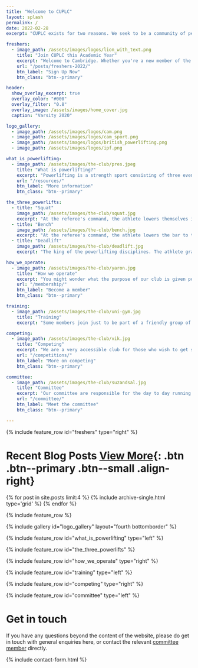 ```yaml
---
title: "Welcome to CUPLC"
layout: splash
permalink: /
date: 2022-02-28
excerpt: "CUPLC exists for two reasons. We seek to be a community of people sharing a love of lifting. Our members comprise experienced international powerlifters holding national records to novice lifters just starting out on their strength journeys. We encourage and facilitate members competing in the sport of powerlifting wherever possible, including against Oxford at our annual Varsity match."

freshers:
  - image_path: /assets/images/logos/lion_with_text.png
    title: "Join CUPLC this Academic Year"
    excerpt: "Welcome to Cambridge. Whether you're a new member of the university or returning, there is no better time to join the university's strongest club and take your strength to the next level. Read more about our fresher's events and sign up to our mailing list or full club membership at the link below."
    url: "/posts/freshers-2022/"
    btn_label: "Sign Up Now"
    btn_class: "btn--primary"

header:
  show_overlay_excerpt: true
  overlay_color: "#000"
  overlay_filter: "0.8"
  overlay_image: /assets/images/home_cover.jpg
  caption: "Varsity 2020"

logo_gallery:
  - image_path: /assets/images/logos/cam.png
  - image_path: /assets/images/logos/cam_sport.png
  - image_path: /assets/images/logos/british_powerlifting.png
  - image_path: /assets/images/logos/ipf.png

what_is_powerlifting:
  - image_path: /assets/images/the-club/pres.jpeg
    title: "What is powerlifting?"
    excerpt: "Powerlifting is a strength sport consisting of three events: the squat, the bench press and the deadlift, descriptions of which may be found below. The lifter gets three attempts at a 1 rep max for each lift. Your best successful attempts are summed, giving you a total. This total is what one seeks to optimise, given a certain weight class. "
    url: "/resources/"
    btn_label: "More information"
    btn_class: "btn--primary"

the_three_powerlifts:
  - title: "Squat"
    image_path: /assets/images/the-club/squat.jpg
    excerpt: "At the referee's command, the athlete lowers themselves into a squatting position with the hips slightly below parallel position. The athlete then returns to a standing position."
  - title: "Bench"
    image_path: /assets/images/the-club/bench.jpg
    excerpt: "At the referee's command, the athlete lowers the bar to the chest, holding it motionless until the referee gives the press command. The athlete then pushes the weight up until the arms are straight and the elbows locked."
  - title: "Deadlift"
    image_path: /assets/images/the-club/deadlift.jpg
    excerpt: "The king of the powerlifting disciplines. The athlete grasps the bar which is resting on the platform floor, pulls the weight off the floor and assumes a standing erect position."

how_we_operate:
  - image_path: /assets/images/the-club/yaron.jpg
    title: "How we operate"
    excerpt: "You might wonder what the purpose of our club is given powerlifting is a solo sport. We advise and coach individuals in the best way to achieve their goals. We offer beginning coaching sessions at the start of the year, and regular team training sessions at the University Sports Centre almost every Saturday of full term from 4-6pm. We host in house competitions, for those who'd like to give competing a try in the comfort of our own gym. Our socials are also top class."
    url: "/membership/"
    btn_label: "Become a member"
    btn_class: "btn--primary"

training:
  - image_path: /assets/images/the-club/uni-gym.jpg
    title: "Training"
    excerpt: "Some members join just to be part of a friendly group of individuals who share a love of weight training, with no intention of ever competing. Some train to compete in Varsity, and some compete internationally. As such, there is no right way to train that suits all needs and abilities. Powerlifting is perfect for the busy Cambridge student looking to keep in shape, be part of a supportive team but not be tied into regimented training times. That said, any of us choose to train in the evenings at the University Sports Centre with others."

competing:
  - image_path: /assets/images/the-club/vik.jpg
    title: "Competing"
    excerpt: "We are a very accessible club for those who wish to get stronger, even those with no aspirations to compete. Everyone is welcome. While there is no obligation to, we encourage our members to give competing a go. While initially intimidating, competing can be a very satisfying and fulfilling experience, and the club is here to support newcomers to the sport. Our informal internal competitions provide an excellent opportunity to give it a go."
    url: "/competitions/"
    btn_label: "More on competing"
    btn_class: "btn--primary"

committee:
  - image_path: /assets/images/the-club/suzandsal.jpg
    title: "Committee"
    excerpt: 'Our committee are responsible for the day to day running of the club. We organise club events, socials, and internal competitions. We try to promote and spread the joy of powerlifting.'
    url: "/committee/"
    btn_label: "Meet the committee"
    btn_class: "btn--primary"

---
```


{% include feature_row id="freshers" type="right" %}

# Recent Blog Posts [View More](/blog/){: .btn .btn--primary .btn--small .align-right}

<div class="entries-grid">
  {% for post in site.posts limit:4 %}
    {% include archive-single.html type='grid' %}
  {% endfor %}
</div>

{% include feature_row %}

{% include gallery id="logo_gallery" layout="fourth bottomborder" %}

{% include feature_row id="what_is_powerlifting" type="left" %}

{% include feature_row id="the_three_powerlifts" %}

{% include feature_row id="how_we_operate" type="right" %}

{% include feature_row id="training" type="left" %}

{% include feature_row id="competing" type="right" %}

{% include feature_row id="committee" type="left" %}


# Get in touch
If you have any questions beyond the content of the website, please do get in touch with general enquiries here, or contact the relevant [committee member]({{site.url}}/{{site.baseurl}}/committee/) directly.

{% include contact-form.html %}
